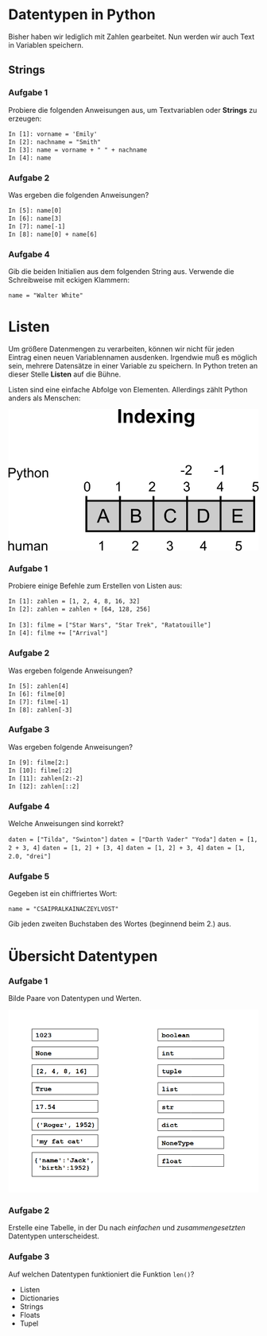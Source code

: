 
# Datentypen in Python

Bisher haben wir lediglich mit Zahlen gearbeitet. Nun werden wir auch Text in Variablen speichern. 


## Strings


### Aufgabe 1

Probiere die folgenden Anweisungen aus, um Textvariablen oder **Strings** zu erzeugen:

    In [1]: vorname = 'Emily'
    In [2]: nachname = "Smith"
    In [3]: name = vorname + " " + nachname
    In [4]: name

### Aufgabe 2

Was ergeben die folgenden Anweisungen?

    In [5]: name[0]
    In [6]: name[3]
    In [7]: name[-1]
    In [8]: name[0] + name[6]

### Aufgabe 4

Gib die beiden Initialien aus dem folgenden String aus. Verwende die Schreibweise mit eckigen Klammern:

    name = "Walter White"



# Listen

Um größere Datenmengen zu verarbeiten, können wir nicht für jeden Eintrag einen neuen Variablennamen ausdenken. Irgendwie muß es möglich sein, mehrere Datensätze in einer Variable zu speichern. In Python treten an dieser Stelle **Listen** auf die Bühne.

Listen sind eine einfache Abfolge von Elementen. Allerdings zählt Python anders als Menschen:

![Indizierung](indexing.png)

### Aufgabe 1

Probiere einige Befehle zum Erstellen von Listen aus:

    In [1]: zahlen = [1, 2, 4, 8, 16, 32]
    In [2]: zahlen = zahlen + [64, 128, 256]

    In [3]: filme = ["Star Wars", "Star Trek", "Ratatouille"]
    In [4]: filme += ["Arrival"]

### Aufgabe 2

Was ergeben folgende Anweisungen?

    In [5]: zahlen[4]
    In [6]: filme[0]
    In [7]: filme[-1]
    In [8]: zahlen[-3]

### Aufgabe 3

Was ergeben folgende Anweisungen?

    In [9]: filme[2:]
    In [10]: filme[:2]
    In [11]: zahlen[2:-2]
    In [12]: zahlen[::2]

### Aufgabe 4

<quiz name="">
    <question multiple>
<p>Welche Anweisungen sind korrekt?</p>
    <answer correct><code>daten = ["Tilda", "Swinton"]</code></answer>
    <answer><code>daten = ["Darth Vader" "Yoda"]</code></answer>
    <answer correct><code>daten = [1, 2 + 3, 4]</code></answer>
    <answer correct><code>daten = [1, 2] + [3, 4]</code></answer>
    <answer><code>daten = [1, 2] + 3, 4]</code></answer>
    <answer correct><code>daten = [1, 2.0, "drei"]</code></answer>
    <explanation></explanation>
    </question>
</quiz>

### Aufgabe 5

Gegeben ist ein chiffriertes Wort:

    name = "CSAIPRALKAINACZEYLVOST"

Gib jeden zweiten Buchstaben des Wortes (beginnend beim 2.) aus.


# Übersicht Datentypen

### Aufgabe 1

Bilde Paare von Datentypen und Werten.

![datatype exercise](../exercises/datatypes.png)


### Aufgabe 2

Erstelle eine Tabelle, in der Du nach *einfachen* und *zusammengesetzten* Datentypen unterscheidest.

### Aufgabe 3

Auf welchen Datentypen funktioniert die Funktion `len()`?

* Listen
* Dictionaries
* Strings
* Floats
* Tupel

